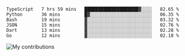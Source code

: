 <!--START_SECTION:waka-->

```text
TypeScript   7 hrs 59 mins   ████████████████████▓░░░░   82.65 %
Python       36 mins         █▓░░░░░░░░░░░░░░░░░░░░░░░   06.35 %
Bash         19 mins         ▓░░░░░░░░░░░░░░░░░░░░░░░░   03.32 %
JSON         15 mins         ▓░░░░░░░░░░░░░░░░░░░░░░░░   02.76 %
Dart         13 mins         ▓░░░░░░░░░░░░░░░░░░░░░░░░   02.28 %
Go           12 mins         ▓░░░░░░░░░░░░░░░░░░░░░░░░   02.18 %
```

<!--END_SECTION:waka-->
<img src="https://github-readme-streak-stats.herokuapp.com/?user=pahas&theme=white" alt="My contributions" />

